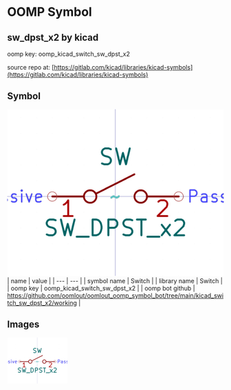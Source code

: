 # OOMP Symbol  
## sw_dpst_x2  by kicad  
  
oomp key: oomp_kicad_switch_sw_dpst_x2  
  
source repo at: [https://gitlab.com/kicad/libraries/kicad-symbols](https://gitlab.com/kicad/libraries/kicad-symbols)  
## Symbol  
  
[![working.png](working_600.png)](working.png)  
| name | value | 
| --- | --- | 
| symbol name | Switch | 
| library name | Switch | 
| oomp key | oomp_kicad_switch_sw_dpst_x2 | 
| oomp bot github | https://github.com/oomlout/oomlout_oomp_symbol_bot/tree/main/kicad_switch_sw_dpst_x2/working | 
## Images  
  
[![working.png](working_140.png)](working.png)  
